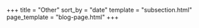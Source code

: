 +++
title = "Other"
sort_by = "date"
template = "subsection.html"
page_template = "blog-page.html"
+++

